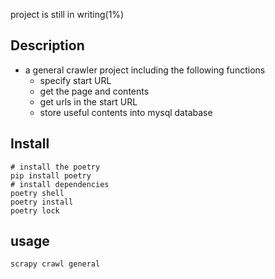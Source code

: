 project is still in writing(1%)

## Description

- a general crawler project including the following functions
  - specify start URL
  - get the page and contents
  - get urls in the start URL
  - store useful contents into mysql database

## Install

```shell
# install the poetry
pip install poetry
# install dependencies
poetry shell
poetry install
poetry lock
```

## usage

```shell
scrapy crawl general
```

